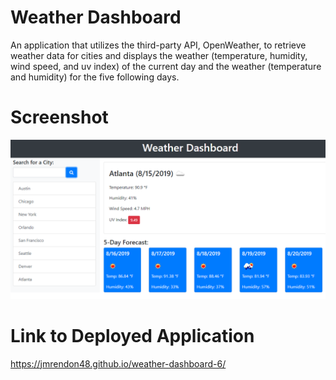 # Weather Dashboard

An application that utilizes the third-party API, OpenWeather, to retrieve weather data for cities and displays the weather (temperature, humidity, wind speed, and uv index) of the current day and the weather (temperature and humidity) for the five following days. 

# Screenshot

![weather dashboard screenshot](./Assets/images/06-server-side-apis-homework-demo.png)

# Link to Deployed Application

https://jmrendon48.github.io/weather-dashboard-6/

